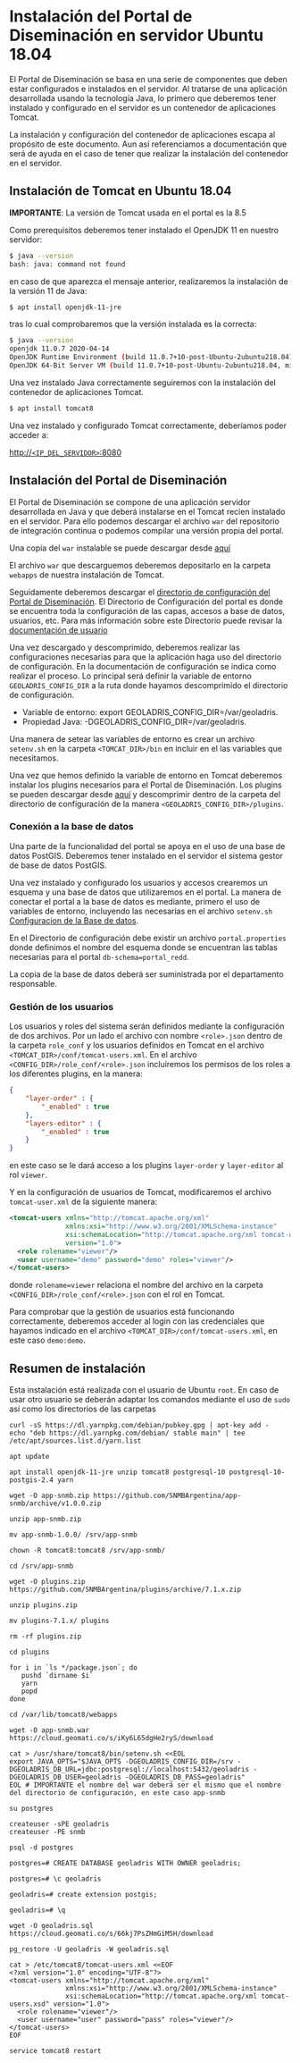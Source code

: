 # Instalación del Portal de Diseminación en servidor Ubuntu 18.04

El Portal de Diseminación se basa en una serie de componentes que deben estar configurados e instalados en el servidor. Al tratarse de una aplicación desarrollada usando la tecnología Java, lo primero que deberemos tener instalado y configurado en el servidor es un contenedor de aplicaciones Tomcat. 

La instalación y configuración del contenedor de aplicaciones escapa al propósito de este documento. Aun así referenciamos a documentación que será de ayuda en el caso de tener que realizar la instalación del contenedor en el servidor.

## Instalación de Tomcat en Ubuntu 18.04

**IMPORTANTE**: La versión de Tomcat usada en el portal es la 8.5

Como prerequisitos deberemos tener instalado el OpenJDK 11 en nuestro servidor:

```bash
$ java --version
bash: java: command not found
```

en caso de que aparezca el mensaje anterior, realizaremos la instalación de la versión 11 de Java:

```bash
$ apt install openjdk-11-jre
```

tras lo cual comprobaremos que la versión instalada es la correcta:

```bash
$ java --version
openjdk 11.0.7 2020-04-14
OpenJDK Runtime Environment (build 11.0.7+10-post-Ubuntu-2ubuntu218.04)
OpenJDK 64-Bit Server VM (build 11.0.7+10-post-Ubuntu-2ubuntu218.04, mixed mode, sharing)

```

Una vez instalado Java correctamente seguiremos con la instalación del contenedor de aplicaciones Tomcat.

```bash
$ apt install tomcat8
```
Una vez instalado y configurado Tomcat correctamente, deberíamos poder acceder a:

[http://`<IP_DEL_SERVIDOR>`:8080](http://<IP_DEL_SERVIDOR>:8080)

## Instalación del Portal de Diseminación

El Portal de Diseminación se compone de una aplicación servidor desarrollada en Java y que deberá instalarse en el Tomcat recien instalado en el servidor. Para ello podemos descargar el archivo ```war``` del repositorio de integración continua o podemos compilar una versión propia del portal.

Una copia del `war` instalable se puede descargar desde [aquí](https://cloud.geomati.co/s/Hm79DPMqAYHSDLx)

El archivo `war` que descarguemos deberemos depositarlo en la carpeta `webapps` de nuestra instalación de Tomcat.

Seguidamente deberemos descargar el [directorio de configuración del Portal de Diseminación](https://github.com/SNMBArgentina/app-snmb/archive/v1.0.0.zip). El Directorio de Configuración del portal es donde se encuentra toda la configuración de las capas, accesos a base de datos, usuarios, etc. Para más información sobre este Directorio puede revisar la [documentación de usuario](config.md)

Una vez descargado y descomprimido, deberemos realizar las configuraciones necesarias para que la aplicación haga uso del directorio de configuración. En la documentación de configuración se indica como realizar el proceso. Lo principal será definir la variable de entorno `GEOLADRIS_CONFIG_DIR` a la ruta donde hayamos descomprimido el directorio de configuración.

* Variable de entorno: export GEOLADRIS_CONFIG_DIR=/var/geoladris.
* Propiedad Java: -DGEOLADRIS_CONFIG_DIR=/var/geoladris.

Una manera de setear las variables de entorno es crear un archivo `setenv.sh` en la carpeta `<TOMCAT_DIR>/bin` en incluir en el las variables que necesitamos.

Una vez que hemos definido la variable de entorno en Tomcat deberemos instalar los plugins necesarios para el Portal de Diseminación. Los plugins se pueden descargar desde [aquí](https://cloud.geomati.co/s/DyTpMRZMyipRrF7) y descomprimir dentro de la carpeta del directorio de configuración de la manera `<GEOLADRIS_CONFIG_DIR>/plugins`.

### Conexión a la base de datos

Una parte de la funcionalidad del portal se apoya en el uso de una base de datos PostGIS. Deberemos tener instalado en el servidor el sistema gestor de base de datos PostGIS.

Una vez instalado y configurado los usuarios y accesos crearemos un esquema y una base de datos que utilizaremos en el portal. La manera de conectar el portal a la base de datos es mediante, primero el uso de variables de entorno, incluyendo las necesarias en el archivo `setenv.sh` [Configuracion de la Base de datos](config.md#base-de-datos).

En el Directorio de configuración debe existir un archivo `portal.properties` donde definimos el nombre del esquema donde se encuentran las tablas necesarias para el portal `db-schema=portal_redd`.

La copia de la base de datos deberá ser suministrada por el departamento responsable.

### Gestión de los usuarios

Los usuarios y roles del sistema serán definidos mediante la configuración de dos archivos. Por un lado el archivo con nombre `<role>.json` dentro de la carpeta `role_conf` y los usuarios definidos en Tomcat en el archivo `<TOMCAT_DIR>/conf/tomcat-users.xml`. En el archivo `<CONFIG_DIR>/role_conf/<role>.json` incluiremos los permisos de los roles a los diferentes plugins, en la manera:

```json
{
	"layer-order" : {
		"_enabled" : true
	},
	"layers-editor" : {
		"_enabled" : true
	}
}
```

en este caso se le dará acceso a los plugins `layer-order` y `layer-editor` al rol `viewer`.

Y en la configuración de usuarios de Tomcat, modificaremos el archivo `tomcat-user.xml` de la siguiente manera:

```xml
<tomcat-users xmlns="http://tomcat.apache.org/xml"
              xmlns:xsi="http://www.w3.org/2001/XMLSchema-instance"
              xsi:schemaLocation="http://tomcat.apache.org/xml tomcat-users.xsd"
              version="1.0">
  <role rolename="viewer"/>
  <user username="demo" password="demo" roles="viewer"/>
</tomcat-users>
```

donde `rolename=viewer` relaciona el nombre del archivo en la carpeta `<CONFIG_DIR>/role_conf/<role>.json` con el rol en Tomcat.

Para comprobar que la gestión de usuarios está funcionando correctamente, deberemos acceder al login con las credenciales que hayamos indicado en el archivo `<TOMCAT_DIR>/conf/tomcat-users.xml`, en este caso `demo:demo`.

## Resumen de instalación

Esta instalación está realizada con el usuario de Ubuntu `root`. En caso de usar otro usuario se deberán adaptar los comandos mediante el uso de `sudo` así como los directorios de las carpetas

```
curl -sS https://dl.yarnpkg.com/debian/pubkey.gpg | apt-key add -
echo "deb https://dl.yarnpkg.com/debian/ stable main" | tee /etc/apt/sources.list.d/yarn.list

apt update

apt install openjdk-11-jre unzip tomcat8 postgresql-10 postgresql-10-postgis-2.4 yarn

wget -O app-snmb.zip https://github.com/SNMBArgentina/app-snmb/archive/v1.0.0.zip

unzip app-snmb.zip

mv app-snmb-1.0.0/ /srv/app-snmb

chown -R tomcat8:tomcat8 /srv/app-snmb/

cd /srv/app-snmb

wget -O plugins.zip https://github.com/SNMBArgentina/plugins/archive/7.1.x.zip

unzip plugins.zip

mv plugins-7.1.x/ plugins

rm -rf plugins.zip

cd plugins

for i in `ls */package.json`; do
   pushd `dirname $i`
   yarn
   popd
done

cd /var/lib/tomcat8/webapps

wget -O app-snmb.war https://cloud.geomati.co/s/iKy6L65dgHe2ryS/download

cat > /usr/share/tomcat8/bin/setenv.sh <<EOL
export JAVA_OPTS="$JAVA_OPTS -DGEOLADRIS_CONFIG_DIR=/srv -DGEOLADRIS_DB_URL=jdbc:postgresql://localhost:5432/geoladris -DGEOLADRIS_DB_USER=geoladris -DGEOLADRIS_DB_PASS=geoladris"
EOL # IMPORTANTE el nombre del war deberá ser el mismo que el nombre del directorio de configuración, en este caso app-snmb

su postgres

createuser -sPE geoladris
createuser -PE snmb

psql -d postgres

postgres=# CREATE DATABASE geoladris WITH OWNER geoladris;

postgres=# \c geoladris

geoladris=# create extension postgis;

geoladris=# \q

wget -O geoladris.sql https://cloud.geomati.co/s/66kj7PsZHmGiM5H/download

pg_restore -U geoladris -W geoladris.sql

cat > /etc/tomcat8/tomcat-users.xml <<EOF
<?xml version="1.0" encoding="UTF-8"?>
<tomcat-users xmlns="http://tomcat.apache.org/xml"
              xmlns:xsi="http://www.w3.org/2001/XMLSchema-instance"
              xsi:schemaLocation="http://tomcat.apache.org/xml tomcat-users.xsd" version="1.0">
  <role rolename="viewer"/>
  <user username="user" password="pass" roles="viewer"/>
</tomcat-users>
EOF 

service tomcat8 restart
```
